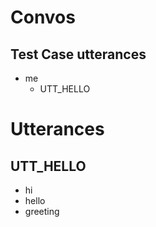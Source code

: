 # Convos
## Test Case utterances
- me
  - UTT_HELLO
# Utterances
## UTT_HELLO
- hi
- hello
- greeting
